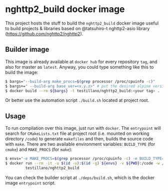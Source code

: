 # nghttp2_build docker image

This project hosts the stuff to build the `nghttp2_build` docker image useful to build projects & libraries based on @tatsuhiro-t nghttp2-asio library (https://github.com/nghttp2/nghttp2).

## Builder image

This image is already available at `docker hub` for every repository `tag`, and also for master as `latest`.
Anyway, you could type something like this to build the image:

```bash
$ bargs="--build-arg make_procs=$(grep processor /proc/cpuinfo -c)"
$ bargs+=" --build-arg base_ver=<x.y.z>" # put the desired alpine version here
$ docker build --rm ${bargs} -t testillano/nghttp2_build:<your tag> .
```

Or better use the automation script `./build.sh` located at project root.

## Usage

To run compilation over this image, just run with `docker`. The `entrypoint` will search for `CMakeLists.txt` file at project root (i.e. mounted on working directory `/code`) to generate `makefiles` and then, builds the source code with `make`. There are two available environment variables: `BUILD_TYPE` (for `cmake`) and `MAKE_PROCS` (for `make`):

```bash
$ envs="-e MAKE_PROCS=$(grep processor /proc/cpuinfo -c) -e BUILD_TYPE=Release"
$ docker run --rm -it -u $(id -u):$(id -g) ${envs} -v ${PWD}:/code -w /code \
         testillano/nghttp2_build
```

You can check the builder script at `./deps/build.sh`, which is the docker image `entrypoint` script.

